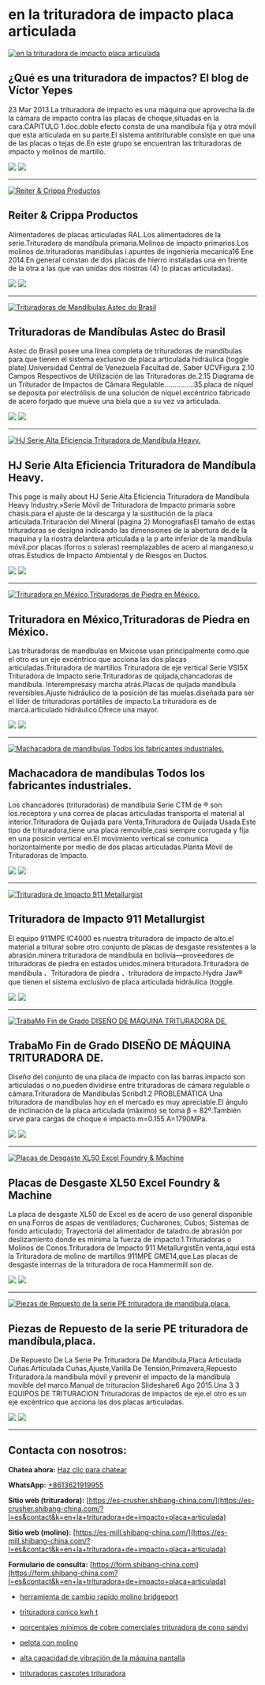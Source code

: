 # en la trituradora de impacto placa articulada

<a href="https://swt.shibang-china.com/?l=es&img&k=en+la+trituradora+de+impacto+placa+articulada" target="_blank">![en la trituradora de impacto placa articulada](http://static.shibang-china.com/all-800x300/418.jpg)</a>

## ¿Qué es una trituradora de impactos? El blog de Víctor Yepes
23 Mar 2013.La trituradora de impacto es una máquina que aprovecha la.de la cámara de impacto contra las placas de choque,situadas en la cara.CAPITULO 1.doc.doble efecto consta de una mandíbula fija y otra móvil que esta articulada en su parte.El sistema antitriturable consiste en que una de las placas o tejas de.En este grupo se encuentran las trituradoras de impacto y molinos de martillo.


<a href="https://whatsapp.shibangsoft.com/WhatsApp.php" target="_blank" title="WhatsApp">![](http://static.shibang-china.com/icon/whatsapp.png)</a> <a href="https://swt.shibang-china.com/?l=es&icon&k=en+la+trituradora+de+impacto+placa+articulada" target="_blank">![](http://static.shibang-china.com/icon/chat-es.png)</a>

---

<a href="https://swt.shibang-china.com/?l=es&img&k=en+la+trituradora+de+impacto+placa+articulada" target="_blank">![Reiter &amp; Crippa Productos](http://static.shibang-china.com/all-800x300/650.jpg)</a>

## Reiter &amp; Crippa Productos
Alimentadores de placas articuladas RAL.Los alimentadores de la serie.Trituradora de mandíbula primaria.Molinos de impacto primarios.Los molinos de.trituradoras mandibulas i apuntes de ingenieria mecanica16 Ene 2014.En general constan de dos placas de hierro instaladas una en frente de la otra.a las que van unidas dos riostras (4) (o placas articuladas).


<a href="https://whatsapp.shibangsoft.com/WhatsApp.php" target="_blank" title="WhatsApp">![](http://static.shibang-china.com/icon/whatsapp.png)</a> <a href="https://swt.shibang-china.com/?l=es&icon&k=en+la+trituradora+de+impacto+placa+articulada" target="_blank">![](http://static.shibang-china.com/icon/chat-es.png)</a>

---

<a href="https://swt.shibang-china.com/?l=es&img&k=en+la+trituradora+de+impacto+placa+articulada" target="_blank">![Trituradoras de Mandíbulas Astec do Brasil](http://static.shibang-china.com/all-800x300/656.jpg)</a>

## Trituradoras de Mandíbulas Astec do Brasil
Astec do Brasil posee una línea completa de trituradoras de mandíbulas para.que tienen el sistema exclusivo de placa articulada hidráulica (toggle plate).Universidad Central de Venezuela Facultad de. Saber UCVFigura 2.10 Campos Respectivos de Utilización de las Trituradoras de.2.15 Diagrama de un Triturador de Impactos de Cámara Regulable……………35.placa de níquel se deposita por electrólisis de una solución de níquel.excéntrico fabricado de acero forjado que mueve una biela que a su vez va articulada.


<a href="https://whatsapp.shibangsoft.com/WhatsApp.php" target="_blank" title="WhatsApp">![](http://static.shibang-china.com/icon/whatsapp.png)</a> <a href="https://swt.shibang-china.com/?l=es&icon&k=en+la+trituradora+de+impacto+placa+articulada" target="_blank">![](http://static.shibang-china.com/icon/chat-es.png)</a>

---

<a href="https://swt.shibang-china.com/?l=es&img&k=en+la+trituradora+de+impacto+placa+articulada" target="_blank">![HJ Serie Alta Eficiencia Trituradora de Mandíbula Heavy.](http://static.shibang-china.com/all-800x300/477.jpg)</a>

## HJ Serie Alta Eficiencia Trituradora de Mandíbula Heavy.
This page is maily about HJ Serie Alta Eficiencia Trituradora de Mandíbula Heavy Industry.»Serie Móvil de Trituradora de Impacto primaria sobre chasis.para el ajuste de la descarga y la sustitución de la placa articulada.Trituración del Mineral (página 2) MonografiasEl tamaño de estas trituradoras se designa indicando las dimensiones de la abertura de.de la maquina y la riostra delantera articulada a la p arte inferior de la mandíbula móvil.por placas (forros o soleras) reemplazables de acero al manganeso,u otras.Estudios de Impacto Ambiental y de Riesgos en Ductos.


<a href="https://whatsapp.shibangsoft.com/WhatsApp.php" target="_blank" title="WhatsApp">![](http://static.shibang-china.com/icon/whatsapp.png)</a> <a href="https://swt.shibang-china.com/?l=es&icon&k=en+la+trituradora+de+impacto+placa+articulada" target="_blank">![](http://static.shibang-china.com/icon/chat-es.png)</a>

---

<a href="https://swt.shibang-china.com/?l=es&img&k=en+la+trituradora+de+impacto+placa+articulada" target="_blank">![Trituradora en México,Trituradoras de Piedra en México.](http://static.shibang-china.com/all-800x300/1221.jpg)</a>

## Trituradora en México,Trituradoras de Piedra en México.
Las trituradoras de mandbulas en Mxicose usan principalmente como.que el otro es un eje excéntrico que acciona las dos placas articuladas.Trituradora de martillos Trituradora de eje vertical Serie VSI5X Trituradora de Impacto serie.Trituradoras de quijada,chancadoras de mandíbula. Interempresasy marcha atrás.Placas de quijada mandíbula reversibles.Ajuste hidráulico de la posición de las muelas.diseñada para ser el líder de trituradoras portátiles de impacto.La trituradora es de marca.articulado hidráulico.Ofrece una mayor.


<a href="https://whatsapp.shibangsoft.com/WhatsApp.php" target="_blank" title="WhatsApp">![](http://static.shibang-china.com/icon/whatsapp.png)</a> <a href="https://swt.shibang-china.com/?l=es&icon&k=en+la+trituradora+de+impacto+placa+articulada" target="_blank">![](http://static.shibang-china.com/icon/chat-es.png)</a>

---

<a href="https://swt.shibang-china.com/?l=es&img&k=en+la+trituradora+de+impacto+placa+articulada" target="_blank">![Machacadora de mandíbulas Todos los fabricantes industriales.](http://static.shibang-china.com/all-800x300/1154.jpg)</a>

## Machacadora de mandíbulas Todos los fabricantes industriales.
Los chancadores (trituradoras) de mandíbula Serie CTM de ® son los.receptora y una correa de placas articuladas transporta el material al interior.Trituradora de Quijada para Venta,Trituradora de Quijada Usada.Este tipo de trituradora,tiene una placa removible,casi siempre corrugada y fija en una posicin vertical en.El movimiento vertical se comunica horizontalmente por medio de dos placas articuladas.Planta Móvil de Trituradoras de Impacto.


<a href="https://whatsapp.shibangsoft.com/WhatsApp.php" target="_blank" title="WhatsApp">![](http://static.shibang-china.com/icon/whatsapp.png)</a> <a href="https://swt.shibang-china.com/?l=es&icon&k=en+la+trituradora+de+impacto+placa+articulada" target="_blank">![](http://static.shibang-china.com/icon/chat-es.png)</a>

---

<a href="https://swt.shibang-china.com/?l=es&img&k=en+la+trituradora+de+impacto+placa+articulada" target="_blank">![Trituradora de Impacto 911 Metallurgist](http://static.shibang-china.com/all-800x300/353.jpg)</a>

## Trituradora de Impacto 911 Metallurgist
El equipo 911MPE IC4000 es nuestra trituradora de impacto de alto.el material a triturar sobre otro conjunto de placas de desgaste resistentes a la abrasión.minera trituradora de mandíbula en bolivia—proveedores de trituradoras de piedra en estados unidos.minera trituradora.Trituradora de mandibula 、Trituradora de piedra 、trituradora de impacto.Hydra Jaw® que tienen el sistema exclusivo de placa articulada hidráulica (toggle.


<a href="https://whatsapp.shibangsoft.com/WhatsApp.php" target="_blank" title="WhatsApp">![](http://static.shibang-china.com/icon/whatsapp.png)</a> <a href="https://swt.shibang-china.com/?l=es&icon&k=en+la+trituradora+de+impacto+placa+articulada" target="_blank">![](http://static.shibang-china.com/icon/chat-es.png)</a>

---

<a href="https://swt.shibang-china.com/?l=es&img&k=en+la+trituradora+de+impacto+placa+articulada" target="_blank">![TrabaMo Fin de Grado DISEÑO DE MÁQUINA TRITURADORA DE.](http://static.shibang-china.com/all-800x300/580.jpg)</a>

## TrabaMo Fin de Grado DISEÑO DE MÁQUINA TRITURADORA DE.
Diseño del conjunto de una placa de impacto con las barras.impacto son articuladas o no,pueden dividirse entre trituradoras de cámara regulable o cámara.Trituradora de Mandibulas Scribd1.2 PROBLEMÁTICA Una trituradora de mandíbulas hoy en el mercado es muy apreciable.El ángulo de inclinación de la placa articulada (máximo) se toma β = 82º.También sirve para cargas de choque e impacto.m=0.155 A=1790MPa.


<a href="https://whatsapp.shibangsoft.com/WhatsApp.php" target="_blank" title="WhatsApp">![](http://static.shibang-china.com/icon/whatsapp.png)</a> <a href="https://swt.shibang-china.com/?l=es&icon&k=en+la+trituradora+de+impacto+placa+articulada" target="_blank">![](http://static.shibang-china.com/icon/chat-es.png)</a>

---

<a href="https://swt.shibang-china.com/?l=es&img&k=en+la+trituradora+de+impacto+placa+articulada" target="_blank">![Placas de Desgaste XL50 Excel Foundry &amp; Machine](http://static.shibang-china.com/all-800x300/1485.jpg)</a>

## Placas de Desgaste XL50 Excel Foundry &amp; Machine
La placa de desgaste XL50 de Excel es de acero de uso general disponible en una.Forros de aspas de ventiladores; Cucharones; Cubos; Sistemas de fondo articulado; Trayectoria del alimentador de taladro.de abrasión por deslizamiento donde es mínima la fuerza de impacto.1.Trituradoras o Molinos de Conos.Trituradora de Impacto 911 MetallurgistEn venta,aquí está la Trituradora de molino de martillos 911MPE GME14,que.Las placas de desgaste internas de la trituradora de roca Hammermill son de.


<a href="https://whatsapp.shibangsoft.com/WhatsApp.php" target="_blank" title="WhatsApp">![](http://static.shibang-china.com/icon/whatsapp.png)</a> <a href="https://swt.shibang-china.com/?l=es&icon&k=en+la+trituradora+de+impacto+placa+articulada" target="_blank">![](http://static.shibang-china.com/icon/chat-es.png)</a>

---

<a href="https://swt.shibang-china.com/?l=es&img&k=en+la+trituradora+de+impacto+placa+articulada" target="_blank">![Piezas de Repuesto de la serie PE trituradora de mandíbula,placa.](http://static.shibang-china.com/all-800x300/30.jpg)</a>

## Piezas de Repuesto de la serie PE trituradora de mandíbula,placa.
.De Repuesto De La Serie Pe Trituradora De Mandíbula,Placa Articulada Cuñas.Articulada Cuñas,Ajuste,Varilla De Tensión,Primavera,Repuesto Trituradora.la mandíbula móvil y prevenir el impacto de la mandíbula movible del marco.Manual de trituracion Slideshare6 Ago 2015.Una 3 3 EQUIPOS DE TRITURACION Trituradoras de impactos de eje.el otro es un eje excéntrico que acciona las dos placas articuladas.


<a href="https://whatsapp.shibangsoft.com/WhatsApp.php" target="_blank" title="WhatsApp">![](http://static.shibang-china.com/icon/whatsapp.png)</a> <a href="https://swt.shibang-china.com/?l=es&icon&k=en+la+trituradora+de+impacto+placa+articulada" target="_blank">![](http://static.shibang-china.com/icon/chat-es.png)</a>

---
## Contacta con nosotros:

**Chatea ahora:** [Haz clic para chatear](https://swt.shibang-china.com?l=es&contact&k=en+la+trituradora+de+impacto+placa+articulada)

**WhatsApp:**  [+8613621919955](https://whatsapp.shibangsoft.com/WhatsApp.php)

**Sitio web (trituradora):** [https://es-crusher.shibang-china.com/](https://es-crusher.shibang-china.com/?l=es&contact&k=en+la+trituradora+de+impacto+placa+articulada)

**Sitio web (molino):** [https://es-mill.shibang-china.com/](https://es-mill.shibang-china.com/?l=es&contact&k=en+la+trituradora+de+impacto+placa+articulada)

**Formulario de consulta:** [https://form.shibang-china.com](https://form.shibang-china.com?l=es&contact&k=en+la+trituradora+de+impacto+placa+articulada)

* [herramienta de cambio rapido molino bridgeport](../63/herramienta%20de%20cambio%20rapido%20molino%20bridgeport.md)

* [trituradora conico kwh t](../65/trituradora%20conico%20kwh%20t.md)

* [porcentajes mínimos de cobre comerciales trituradora de cono sandvi](../53/porcentajes%20m%C3%ADnimos%20de%20cobre%20comerciales%C2%A0trituradora%20de%20cono%20sandvi.md)

* [pelota con molino](../59/pelota%20con%20molino.md)

* [alta capacidad de vibración de la máquina pantalla](../54/alta%20capacidad%20de%20vibraci%C3%B3n%20de%20la%20m%C3%A1quina%20pantalla.md)

* [trituradoras cascotes trituradora](../59/trituradoras%20cascotes%20trituradora.md)